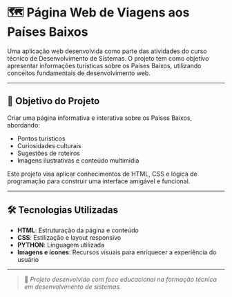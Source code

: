 # 🗺️ Página Web de Viagens aos Países Baixos

Uma aplicação web desenvolvida como parte das atividades do curso técnico de Desenvolvimento de Sistemas. O projeto tem como objetivo apresentar informações turísticas sobre os Países Baixos, utilizando conceitos fundamentais de desenvolvimento web.

---

## 🧭 Objetivo do Projeto

Criar uma página informativa e interativa sobre os Países Baixos, abordando:
- Pontos turísticos
- Curiosidades culturais
- Sugestões de roteiros
- Imagens ilustrativas e conteúdo multimídia

Este projeto visa aplicar conhecimentos de HTML, CSS e lógica de programação para construir uma interface amigável e funcional.

---

## 🛠️ Tecnologias Utilizadas

- **HTML**: Estruturação da página e conteúdo
- **CSS**: Estilização e layout responsivo
- **PYTHON**: Linguagem utilizada
- **Imagens e ícones**: Recursos visuais para enriquecer a experiência do usuário

---

> 📌 *Projeto desenvolvido com foco educacional na formação técnica em desenvolvimento de sistemas.*
